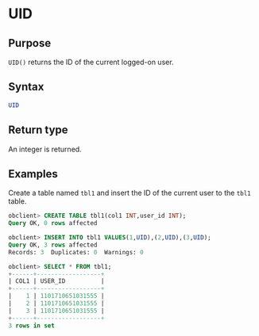 # UID

## Purpose

`UID()` returns the ID of the current logged-on user.

## Syntax

```sql
UID
```

## Return type

An integer is returned.

## Examples

Create a table named `tbl1` and insert the ID of the current user to the `tbl1` table.

```sql
obclient> CREATE TABLE tbl1(col1 INT,user_id INT);
Query OK, 0 rows affected

obclient> INSERT INTO tbl1 VALUES(1,UID),(2,UID),(3,UID);
Query OK, 3 rows affected
Records: 3  Duplicates: 0  Warnings: 0

obclient> SELECT * FROM tbl1;
+------+------------------+
| COL1 | USER_ID          |
+------+------------------+
|    1 | 1101710651031555 |
|    2 | 1101710651031555 |
|    3 | 1101710651031555 |
+------+------------------+
3 rows in set
```
